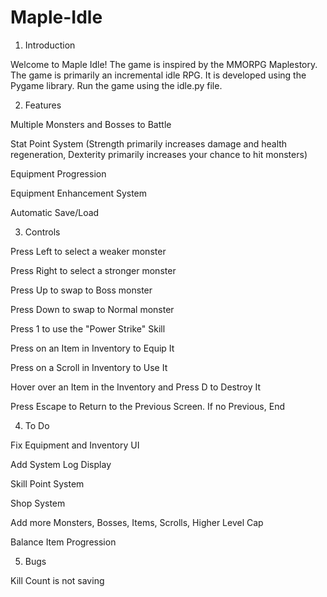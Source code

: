 # Maple-Idle
1. Introduction

Welcome to Maple Idle! The game is inspired by the MMORPG Maplestory. The game is primarily an incremental idle RPG. It is developed using the Pygame library. Run the game using the idle.py file.


2. Features

Multiple Monsters and Bosses to Battle

Stat Point System (Strength primarily increases damage and health regeneration, Dexterity primarily increases your chance to hit monsters)

Equipment Progression

Equipment Enhancement System

Automatic Save/Load


3. Controls

Press Left to select a weaker monster

Press Right to select a stronger monster

Press Up to swap to Boss monster

Press Down to swap to Normal monster

Press 1 to use the "Power Strike" Skill

Press on an Item in Inventory to Equip It

Press on a Scroll in Inventory to Use It

Hover over an Item in the Inventory and Press D to Destroy It

Press Escape to Return to the Previous Screen. If no Previous, End


4. To Do

Fix Equipment and Inventory UI

Add System Log Display

Skill Point System

Shop System

Add more Monsters, Bosses, Items, Scrolls, Higher Level Cap

Balance Item Progression

5. Bugs

Kill Count is not saving 





